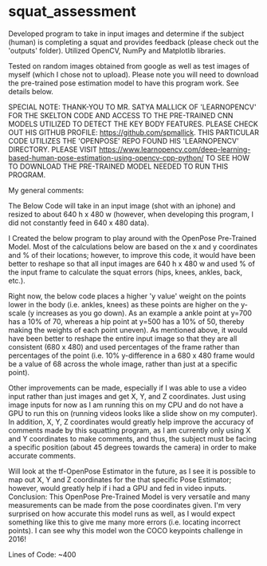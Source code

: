 # squat_assessment
Developed program to take in input images and determine if the subject (human) is completing a squat and provides feedback (please check out the 'outputs' folder).  Utilized OpenCV, NumPy and Matplotlib libraries.

Tested on random images obtained from google as well as test images of myself (which I chose not to upload).  Please note you will need to download the pre-trained pose estimation model to have this program work.  See details below.

SPECIAL NOTE:  THANK-YOU TO MR. SATYA MALLICK OF 'LEARNOPENCV' FOR THE SKELTON CODE AND ACCESS TO THE
PRE-TRAINED CNN MODELS UTILIZED TO DETECT THE KEY BODY FEATURES.  PLEASE CHECK OUT HIS GITHUB PROFILE:
https://github.com/spmallick.  THIS PARTICULAR CODE UTILIZES THE 'OPENPOSE' REPO FOUND HIS 'LEARNOPENCV'
DIRECTORY.  PLEASE VISIT https://www.learnopencv.com/deep-learning-based-human-pose-estimation-using-opencv-cpp-python/
TO SEE HOW TO DOWNLOAD THE PRE-TRAINED MODEL NEEDED TO RUN THIS PROGRAM.

My general comments:

The Below Code will take in an input image (shot with an iphone) and resized to about 640 h x 480 w
(however, when developing this program, I did not constantly feed in 640 x 480 data).

I Created the below program to play around with the OpenPose Pre-Trained Model.  Most of the calculations below
are based on the x and y coordinates and % of their locations; however, to improve this code, it would have
been better to reshape so that all input images are 640 h x 480 w and used % of the input frame to calculate the
squat errors (hips, knees, ankles, back, etc.).

Right now, the below code places a higher 'y value' weight on the points lower in the body (i.e. ankles, knees)
as these points are higher on the y-scale (y increases as you go down).  As an example a ankle point at y=700
has a 10% of 70, whereas a hip point at y=500 has a 10% of 50, thereby making the weights of each point uneven).
As mentioned above, it would have been better to reshape the entire input image so that they are all consistent
(680 x 480) and used percentages of the frame rather than percentages of the point (i.e. 10% y-difference in a
680 x 480 frame would be a value of 68 across the whole image, rather than just at a specific point).

Other improvements can be made, especially if I was able to use a video input rather than just images and get
X, Y, and Z coordinates.  Just using image inputs for now as I am running this on my CPU and do not have a
GPU to run this on (running videos looks like a slide show on my computer).  In addition, X, Y, Z coordinates
would greatly help improve the accuracy of comments made by this squatting program, as I am currently only
using X and Y coordinates to make comments, and thus, the subject must be facing a specific position
(about 45 degrees towards the camera) in order to make accurate comments.

Will look at the tf-OpenPose Estimator in the future, as I see it is possible to map out X, Y and Z coordinates
for the that specific Pose Estimator; however, would greatly help if i had a GPU and fed in video inputs.
Conclusion:  This OpenPose Pre-Trained Model is very versatile and many measurements can be made from the
pose coordinates given.  I'm very surprised on how accurate this model runs as well, as I would expect something
like this to give me many more errors (i.e. locating incorrect points).   I can see why this model  won the
COCO keypoints challenge in 2016!

Lines of Code: ~400
